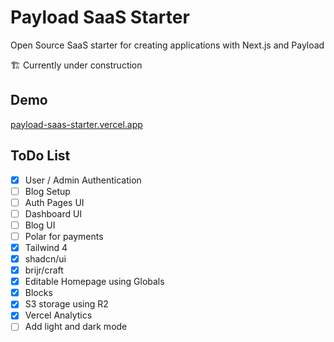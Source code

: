# Payload SaaS Starter

Open Source SaaS starter for creating applications with Next.js and Payload

🏗️ Currently under construction

## Demo

[payload-saas-starter.vercel.app](https://payload-saas-starter.vercel.app)

## ToDo List

- [x] User / Admin Authentication
- [ ] Blog Setup
- [ ] Auth Pages UI
- [ ] Dashboard UI
- [ ] Blog UI
- [ ] Polar for payments
- [x] Tailwind 4
- [x] shadcn/ui
- [x] brijr/craft
- [x] Editable Homepage using Globals
- [x] Blocks
- [x] S3 storage using R2
- [x] Vercel Analytics
- [ ] Add light and dark mode
